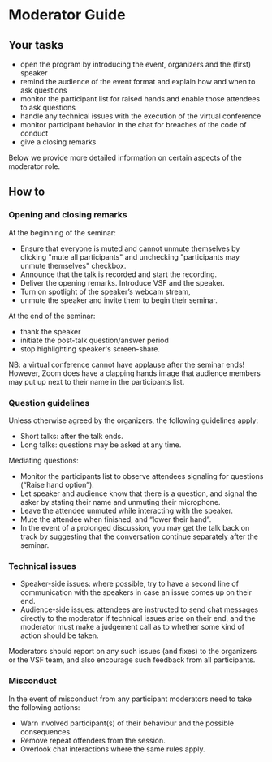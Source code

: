 # Moderator Guide

## Your tasks
 

* open the program by introducing the event, organizers and the (first) speaker
* remind the audience of the event format and explain how and when to ask questions
* monitor the participant list for raised hands and enable those attendees to ask questions
* handle any technical issues with the execution of the virtual conference
* monitor participant behavior in the chat for breaches of the code of conduct
* give a closing remarks

Below we provide more detailed information on certain aspects of the moderator role. 

## How to

### Opening and closing remarks

At the beginning of the seminar: 

* Ensure that everyone is muted and cannot unmute themselves by clicking "mute all participants" and unchecking "participants may unmute themselves" checkbox.
* Announce that the talk is recorded and start the recording.
* Deliver the opening remarks. Introduce VSF and the speaker.
* Turn on spotlight of the speaker’s webcam stream,
* unmute the speaker and invite them to begin their seminar.

At the end of the seminar: 

* thank the speaker 
* initiate the post-talk question/answer period
* stop highlighting speaker's screen-share.

NB: a virtual conference cannot have applause after the seminar ends! However, Zoom does have a clapping hands image that audience members may put up next to their name in the participants list. 


### Question guidelines

Unless otherwise agreed by the organizers, the following guidelines apply:

* Short talks: after the talk ends.
* Long talks: questions may be asked at any time.

Mediating questions:

* Monitor the participants list to observe attendees signaling for questions (“Raise hand option”).
* Let speaker and audience know that there is a question, and signal the asker by stating their name and unmuting their microphone.
* Leave the attendee unmuted while interacting with the speaker.
* Mute the attendee when finished, and “lower their hand”.
* In the event of a prolonged discussion, you may get the talk back on track by suggesting that the conversation continue separately after the seminar.


### Technical issues

* Speaker-side issues: where possible, try to have a second line of communication with the speakers in case an issue comes up on their end.
* Audience-side issues: attendees are instructed to send chat messages directly to the moderator if technical issues arise on their end, and the moderator must make a judgement call as to whether some kind of action should be taken.

Moderators should report on any such issues (and fixes) to the organizers or the VSF team, and also encourage such feedback from all participants.


### Misconduct

In the event of misconduct from any participant moderators need to take the following actions:

* Warn involved participant(s) of their behaviour and the possible consequences.
* Remove repeat offenders from the session.
* Overlook chat interactions where the same rules apply.
